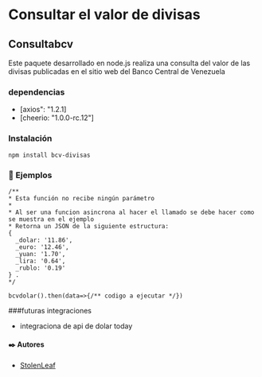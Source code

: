 # Consultar el valor de divisas
## Consultabcv

Este paquete desarrollado en node.js realiza una consulta del valor de las divisas publicadas en el sitio web del Banco Central de Venezuela 

### dependencias
* [axios": "1.2.1]
* [cheerio: "1.0.0-rc.12"]

### Instalación 
```
npm install bcv-divisas
```
### :scroll: Ejemplos 

```
/**
* Esta función no recibe ningún parámetro 
*
* Al ser una funcion asincrona al hacer el llamado se debe hacer como se muestra en el ejemplo
* Retorna un JSON de la siguiente estructura:
{
  _dolar: '11.86',
  _euro: '12.46',
  _yuan: '1.70',
  _lira: '0.64',
  _rublo: '0.19'
} .
*/

bcvdolar().then(data=>{/** codigo a ejecutar */})
```

###futuras integraciones
* integraciona de api de dolar today

#### ✒️ Autores 
* [StolenLeaf](https://github.com/stolenLeaf)
